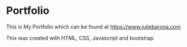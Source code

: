 # Portfolio
 This is My Portfolio which can be found at https://www.juliebarona.com

This was created with HTML, CSS, Javascript and bootstrap.
